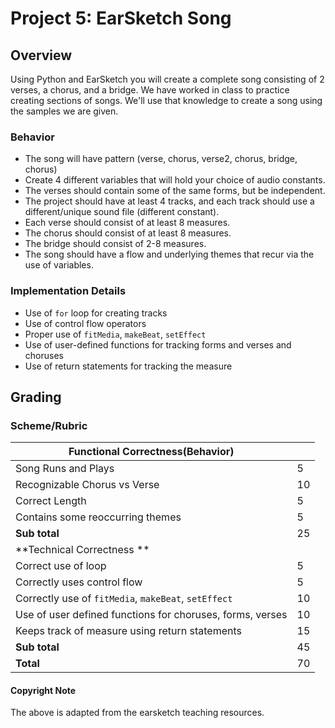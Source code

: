 # Project 5: EarSketch Song


## Overview
Using Python and EarSketch you will create a complete song consisting of 2 verses, a chorus, and a bridge. We have worked in class to practice creating sections of songs. We'll use that knowledge to create a song using the samples we are given.

### Behavior
* The song will have pattern (verse, chorus, verse2, chorus, bridge, chorus)
* Create 4 different variables that will hold your choice of audio constants.
* The verses should contain some of the same forms, but be independent. 
* The project should have at least 4 tracks, and each track should use a different/unique sound file (different constant).
* Each verse should consist of at least 8 measures.
* The chorus should consist of at least 8 measures.
* The bridge should consist of 2-8 measures.
* The song should have a flow and underlying themes that recur via the use of variables.

### Implementation Details
* Use of `for` loop for creating tracks
* Use of control flow operators
* Proper use of `fitMedia`, `makeBeat`, `setEffect`
* Use of user-defined functions for tracking forms and verses and choruses
* Use of return statements for tracking the measure



## Grading 
### Scheme/Rubric
| **Functional Correctness(Behavior)**                                |     |
| --------------------------------------------------------------- |-----|
| Song Runs and Plays | 5   |
| Recognizable Chorus vs Verse | 10|
| Correct Length | 5   |
| Contains some reoccurring themes| 5  |
| **Sub total**                                                   | 25  |
| **Technical Correctness   **                                    |     |
| Correct use of loop                                        | 5  |
| Correctly uses control flow         | 5  |
| Correctly use of `fitMedia`, `makeBeat`, `setEffect`                                  | 10  |
| Use of user defined functions for choruses, forms, verses      | 10  |
| Keeps track of measure using return statements | 15  |
| **Sub total**                                                   | 45  |
| **Total**                                                       | 70 |




#### Copyright Note
The above is adapted from the earsketch teaching resources. 